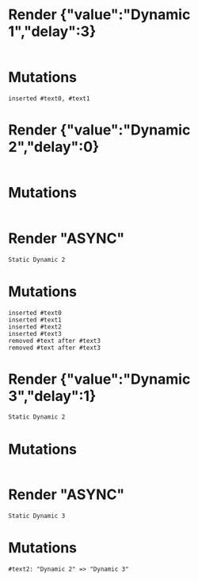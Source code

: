 # Render {"value":"Dynamic 1","delay":3}
```html

```

# Mutations
```
inserted #text0, #text1
```


# Render {"value":"Dynamic 2","delay":0}
```html

```

# Mutations
```

```


# Render "ASYNC"
```html
Static Dynamic 2
```

# Mutations
```
inserted #text0
inserted #text1
inserted #text2
inserted #text3
removed #text after #text3
removed #text after #text3
```


# Render {"value":"Dynamic 3","delay":1}
```html
Static Dynamic 2
```

# Mutations
```

```


# Render "ASYNC"
```html
Static Dynamic 3
```

# Mutations
```
#text2: "Dynamic 2" => "Dynamic 3"
```